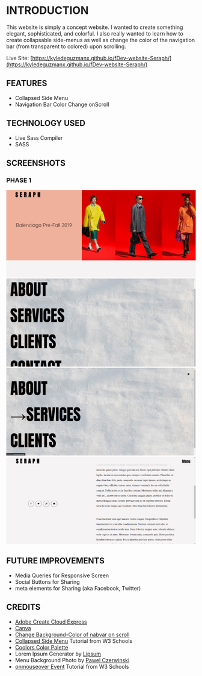 # INTRODUCTION
This website is simply a concept website. I wanted to create something elegant, sophisticated, and colorful. I also really wanted to learn how to create collapsable side-menus as well as change the color of the navigation bar (from transparent to colored) upon scrolling. 

Live Site: [https://kyledeguzmanx.github.io/fDev-website-Seraph/](https://kyledeguzmanx.github.io/fDev-website-Seraph/)
## FEATURES
- Collapsed Side Menu
- Navigation Bar Color Change onScroll

## TECHNOLOGY USED
- Live Sass Compiler  
- SASS  

## SCREENSHOTS
### PHASE 1
![Homepage](https://github.com/kyledeguzmanx/fDev-website-Seraph/blob/master/img/screenshots/Day1Screen1.png)
![SideMenu](https://github.com/kyledeguzmanx/fDev-website-Seraph/blob/master/img/screenshots/Day1Screen2.png)
![SideMenuHover](https://github.com/kyledeguzmanx/fDev-website-Seraph/blob/master/img/screenshots/Day1Screen3.png)
![SocialButtons](https://github.com/kyledeguzmanx/fDev-website-Seraph/blob/master/img/screenshots/Day2Screen1.png)

## FUTURE IMPROVEMENTS  
- Media Queries for Responsive Screen
- Social Buttons for Sharing
- meta elements for Sharing (aka Facebook, Twitter)
## CREDITS
- [Adobe Create Cloud Express](https://www.adobe.com/express/feature/image/transparent-background)   
- [Canva](https://www.canva.com/)
- [Change Background-Color of nabvar on scroll](https://stackoverflow.com/questions/23706003/changing-nav-bar-color-after-scrolling)  
- [Collapsed Side Menu](https://www.w3schools.com/howto/howto_js_collapse_sidebar.asp) Tutorial from W3 Schools  
- [Coolors Color Palette](https://coolors.co/palettes/trending/)  
- Lorem Ipsum Generator by [Lipsum](https://www.lipsum.com/feed/html)   
- Menu Background Photo by [Pawel Czerwinski](https://unsplash.com/@pawel_czerwinski)  
- [onmouseover Event](https://www.w3schools.com/jsref/event_onmouseover.asp) Tutorial from W3 Schools   